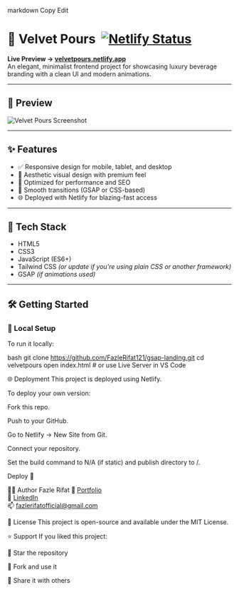 
markdown
Copy
Edit
# 🌸 Velvet Pours &nbsp;[![Netlify Status](https://api.netlify.com/api/v1/badges/4aa6fd79-dc04-4d84-90f9-4cb1898dcd3d/deploy-status)](https://app.netlify.com/projects/velvetpours/deploys)

**Live Preview → [velvetpours.netlify.app](https://velvetpours.netlify.app/)**  
An elegant, minimalist frontend project for showcasing luxury beverage branding with a clean UI and modern animations.

---

## 📸 Preview

![Velvet Pours Screenshot](https://i.ibb.co/FqCtjJpV/Screenshot-4.png)

---

## ✨ Features

- ✅ Responsive design for mobile, tablet, and desktop
- 🌈 Aesthetic visual design with premium feel
- 🎯 Optimized for performance and SEO
- 🎨 Smooth transitions (GSAP or CSS-based)
- 🌐 Deployed with Netlify for blazing-fast access

---

## 🚀 Tech Stack

- HTML5
- CSS3
- JavaScript (ES6+)
- Tailwind CSS *(or update if you're using plain CSS or another framework)*
- GSAP *(if animations used)*

---

## 🛠️ Getting Started

### 🔧 Local Setup

To run it locally:

bash
git clone https://github.com/FazleRifat121/gsap-landing.git
cd velvetpours
open index.html  # or use Live Server in VS Code

🌐 Deployment
This project is deployed using Netlify.

To deploy your own version:

Fork this repo.

Push to your GitHub.

Go to Netlify → New Site from Git.

Connect your repository.

Set the build command to N/A (if static) and publish directory to /.

Deploy 🚀

🧑‍💻 Author
Fazle Rifat
🎯 [Portfolio](https://fazle.netlify.app/)  
💼 [LinkedIn](https://www.linkedin.com/in/fazle-rifat-660bb2328/)  
📫 fazlerifatofficial@gmail.com  

📜 License
This project is open-source and available under the MIT License.

⭐️ Support
If you liked this project:

🌟 Star the repository

🍴 Fork and use it

🧵 Share it with others
